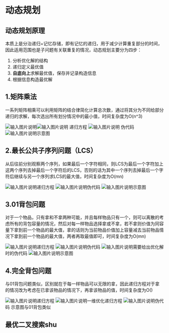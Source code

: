 # 动态规划
## 动态规划原理
本质上是分治递归+记忆存储，即有记忆的递归，用于减少计算重复部分的时间，因此适用范围也是子问题有关联重复的情况，动态规划主要分为四步：
1. 分析优化解的结构
2. 递归定义最优值
3. ****自底向上****求解最优值，保存并记录构造信息
4. 根据信息构造最优解
## 1.矩阵乘法
一系列矩阵相乘可以利用矩阵的结合律简化计算总次数，通过将其分为不同给部分递归的求解，每次选出所有划分情况中的最小值，时间复杂度为O(n^3)

![输入图片说明](/imgs/2025-06-14/oIeahBNQAZRnxJUr.png)![输入图片说明](/imgs/2025-06-14/EmAGqeozfPFJDekX.png)
递归方程
![输入图片说明](/imgs/2025-06-14/8ghJ2ZdRxZ8CA3GY.png)
伪代码
![输入图片说明](/imgs/2025-06-14/nps3PS72bKdQZmLj.png)示意图
## 2.最长公共子序列问题（LCS）
从后往前分别观察两个序列，如果最后一个字符相同，则LCS为最后一个字符加上这两个序列去掉最后一个字符后的LCS，否则的话为其中一个序列去掉最后一个字符后继续与另一个序列求LCS的最大值，时间复杂度为O(mn)

![输入图片说明](/imgs/2025-06-14/gGEXRdn4LlXUCYJc.png)递归方程
![输入图片说明](/imgs/2025-06-14/8Tjov65cqr7vJpoO.png)伪代码
![输入图片说明](/imgs/2025-06-14/mGNYLIsRJeDr3u1u.png)示意图
## 3.01背包问题
对于一个物品，只有拿和不拿两种可能，并且每样物品只有一个，则可以离散的考虑所有的背包容量的情况，然后对每一样物品选择拿或不拿，若不拿则价值为同容量下拿到前一个物品的最大值，拿的话则为当前物品价值加上容量减去当前物品情况下拿到前一个物品的最大值，两者再取最值即可，时间复杂度为O(mn)

![输入图片说明](/imgs/2025-06-14/7K4vjz3CK15WPUGs.png)递归方程
![输入图片说明](/imgs/2025-06-14/wyRQdXfp1Iqr3xzZ.png)伪代码
![输入图片说明](/imgs/2025-06-14/I2aT2V6DBfBJ7PMD.png)需要给出优化解时的伪代码
![输入图片说明](/imgs/2025-06-14/Rg4YQ5kiflFHWSFh.png)示意图
## 4.完全背包问题
与01背包问题类似，区别就在于每一样物品可以无限的拿，因此递归方程对于拿的情况改为考虑在已拿该物品的情况下，再拿该物品的值，时间复杂度为O()

![输入图片说明](/imgs/2025-06-14/7IYB8rleqrnmOTpZ.png)递归方程
![输入图片说明](/imgs/2025-06-14/XwJUQ44Tv4Run51X.png)一维优化递归方程
![输入图片说明](/imgs/2025-06-14/6eWD728kv2xNmAUn.png)伪代码
示意图与01背包类似
## 最优二叉搜索shu

<!--stackedit_data:
eyJoaXN0b3J5IjpbMTM2MDgwNTY5MSwxNTA2NzUzNjQ0XX0=
-->